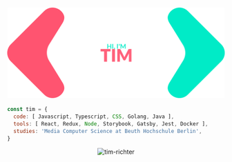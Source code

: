 [![Tim's GitHub Banner](./Banner.png)](https://timrichter.dev) 

```javascript
const tim = {
  code: [ Javascript, Typescript, CSS, Golang, Java ],
  tools: [ React, Redux, Node, Storybook, Gatsby, Jest, Docker ],
  studies: 'Media Computer Science at Beuth Hochschule Berlin',
}
```

<!--START_SECTION:activity-->
<!--END_SECTION:activity-->

<p align="center"> <img src="https://github-readme-stats.vercel.app/api?username=tim-richter&show_icons=true" alt="tim-richter" /> </p>

